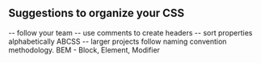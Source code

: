 ## Suggestions to organize your CSS

-- follow your team
-- use comments to create headers
-- sort properties alphabetically ABCSS
-- larger projects follow naming convention methodology. BEM - Block, Element, Modifier

